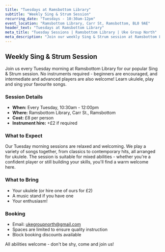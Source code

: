 ```yaml
---
title: "Tuesdays at Ramsbottom Library"
subtitle: "Weekly Sing & Strum Session"
recurring_date: "Tuesdays - 10:30am-12pm"
event_location: "Ramsbottom Library, Carr St, Ramsbottom, BL0 9AE"
header_text: "Tuesdays at Ramsbottom Library"
meta_title: "Tuesday Sessions | Ramsbottom Library | Uke Group North"
meta_description: "Join our weekly Sing & Strum session at Ramsbottom Library every Tuesday 10:30am-12pm. £8 per person. No instruments required, beginners encouraged."
---
```


## Weekly Sing & Strum Session

Join us every Tuesday morning at Ramsbottom Library for our popular Sing & Strum session. No instruments required - beginners are encouraged, and intermediate and advanced players are also welcome! Learn ukulele, play and sing your favourite songs.

### Session Details

- **When:** Every Tuesday, 10:30am - 12:00pm
- **Where:** Ramsbottom Library, Carr St., Ramsbottom
- **Cost:** £8 per person
- **Instrument hire:** +£2 if required

### What to Expect

Our Tuesday morning sessions are relaxed and welcoming. We play a variety of songs together, from classics to contemporary hits, all arranged for ukulele. The session is suitable for mixed abilities - whether you're a confident player or still building your skills, you'll find a warm welcome here.

### What to Bring

- Your ukulele (or hire one of ours for £2)
- A music stand if you have one
- Your enthusiasm!

### Booking

- Email: [ukegroupnorth@gmail.com](mailto:ukegroupnorth@gmail.com)
- Spaces are limited to ensure quality instruction
- Block booking discounts available

All abilities welcome - don't be shy, come and join us!